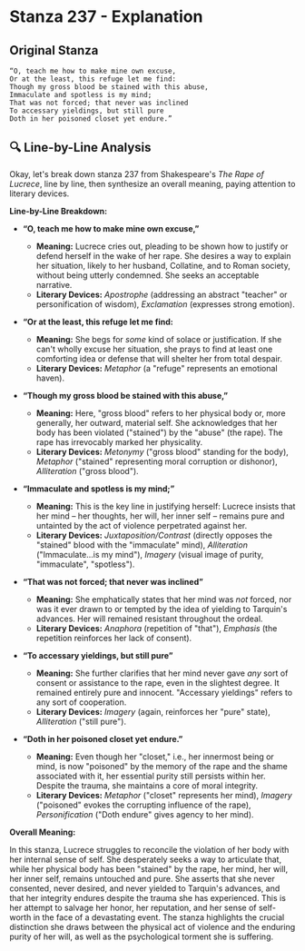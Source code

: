 # Stanza 237 - Explanation

## Original Stanza
```
“O, teach me how to make mine own excuse,
Or at the least, this refuge let me find:
Though my gross blood be stained with this abuse,
Immaculate and spotless is my mind;
That was not forced; that never was inclined
To accessary yieldings, but still pure
Doth in her poisoned closet yet endure.”
```

## 🔍 Line-by-Line Analysis
Okay, let's break down stanza 237 from Shakespeare's *The Rape of Lucrece*, line by line, then synthesize an overall meaning, paying attention to literary devices.

**Line-by-Line Breakdown:**

*   **“O, teach me how to make mine own excuse,”**
    *   **Meaning:** Lucrece cries out, pleading to be shown how to justify or defend herself in the wake of her rape. She desires a way to explain her situation, likely to her husband, Collatine, and to Roman society, without being utterly condemned. She seeks an acceptable narrative.
    *   **Literary Devices:** *Apostrophe* (addressing an abstract "teacher" or personification of wisdom), *Exclamation* (expresses strong emotion).

*   **“Or at the least, this refuge let me find:**
    *   **Meaning:** She begs for *some* kind of solace or justification. If she can't wholly excuse her situation, she prays to find at least one comforting idea or defense that will shelter her from total despair.
    *   **Literary Devices:** *Metaphor* (a "refuge" represents an emotional haven).

*   **“Though my gross blood be stained with this abuse,”**
    *   **Meaning:** Here, "gross blood" refers to her physical body or, more generally, her outward, material self. She acknowledges that her body has been violated ("stained") by the "abuse" (the rape). The rape has irrevocably marked her physicality.
    *   **Literary Devices:** *Metonymy* ("gross blood" standing for the body), *Metaphor* ("stained" representing moral corruption or dishonor), *Alliteration* ("gross blood").

*   **“Immaculate and spotless is my mind;”**
    *   **Meaning:** This is the key line in justifying herself: Lucrece insists that her mind – her thoughts, her will, her inner self – remains pure and untainted by the act of violence perpetrated against her.
    *   **Literary Devices:** *Juxtaposition/Contrast* (directly opposes the "stained" blood with the "immaculate" mind), *Alliteration* ("Immaculate...is my mind"), *Imagery* (visual image of purity, "immaculate", "spotless").

*   **“That was not forced; that never was inclined”**
    *   **Meaning:** She emphatically states that her mind was *not* forced, nor was it ever drawn to or tempted by the idea of yielding to Tarquin's advances. Her will remained resistant throughout the ordeal.
    *   **Literary Devices:** *Anaphora* (repetition of "that"), *Emphasis* (the repetition reinforces her lack of consent).

*   **“To accessary yieldings, but still pure”**
    *   **Meaning:** She further clarifies that her mind never gave *any* sort of consent or assistance to the rape, even in the slightest degree. It remained entirely pure and innocent. "Accessary yieldings" refers to any sort of cooperation.
    *   **Literary Devices:** *Imagery* (again, reinforces her "pure" state), *Alliteration* ("still pure").

*   **“Doth in her poisoned closet yet endure.”**
    *   **Meaning:** Even though her "closet," i.e., her innermost being or mind, is now "poisoned" by the memory of the rape and the shame associated with it, her essential purity still persists within her. Despite the trauma, she maintains a core of moral integrity.
    *   **Literary Devices:** *Metaphor* ("closet" represents her mind), *Imagery* ("poisoned" evokes the corrupting influence of the rape), *Personification* ("Doth endure" gives agency to her mind).

**Overall Meaning:**

In this stanza, Lucrece struggles to reconcile the violation of her body with her internal sense of self. She desperately seeks a way to articulate that, while her physical body has been "stained" by the rape, her mind, her will, her inner self, remains untouched and pure. She asserts that she never consented, never desired, and never yielded to Tarquin's advances, and that her integrity endures despite the trauma she has experienced. This is her attempt to salvage her honor, her reputation, and her sense of self-worth in the face of a devastating event. The stanza highlights the crucial distinction she draws between the physical act of violence and the enduring purity of her will, as well as the psychological torment she is suffering.
